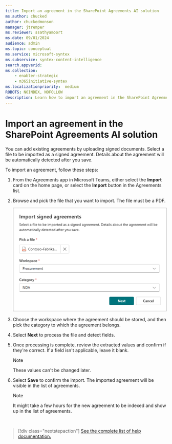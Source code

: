 ```yaml
---
title: Import an agreement in the SharePoint Agreements AI solution
ms.author: chucked
author: chuckedmonson
manager: jtremper
ms.reviewer: ssathyamoort
ms.date: 09/01/2024
audience: admin
ms.topic: conceptual
ms.service: microsoft-syntex
ms.subservice: syntex-content-intelligence
search.appverid: 
ms.collection: 
    - enabler-strategic
    - m365initiative-syntex
ms.localizationpriority:  medium
ROBOTS: NOINDEX, NOFOLLOW
description: Learn how to import an agreement in the SharePoint Agreements AI solution.
---
```


# Import an agreement in the SharePoint Agreements AI solution

You can add existing agreements by uploading signed documents. Select a file to be imported as a signed agreement. Details about the agreement will be automatically detected after you save.

To import an agreement, follow these steps:

1. From the Agreements app in Microsoft Teams, either select the **Import** card on the home page, or select the **Import** button in the Agreements list.

2. Browse and pick the file that you want to import. The file must be a PDF.

   ![A screenshot of Import signed agreements page.](../../media/content-understanding/agreements-import-signed.png)

3. Choose the workspace where the agreement should be stored, and then pick the category to which the agreement belongs.

4. Select **Next** to process the file and detect fields.

5. Once processing is complete, review the extracted values and confirm if they're correct. If a field isn't applicable, leave it blank.

    > [!NOTE]
    > These values can't be changed later.

6. Select **Save** to confirm the import. The imported agreement will be visible in the list of agreements.

    > [!NOTE]
    > It might take a few hours for the new agreement to be indexed and show up in the list of agreements.

<br>

> [!div class="nextstepaction"]
> [See the complete list of help documentation.](agreements-overview.md#help-documentation)

